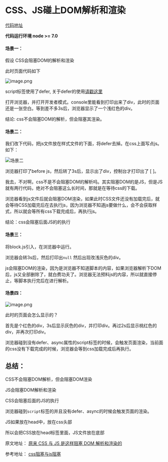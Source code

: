 # CSS、JS碰上DOM解析和渲染

[代码地址](https://github.com/Ortonzhang/js-css-block-draw)

**代码运行环境 node >= 7.0**


#### 场景一：

假设 CSS会阻塞DOM的解析和渲染

此时页面代码如下

![image.png](http://upload-images.jianshu.io/upload_images/4060631-3ae95d41f7abd22f.png?imageMogr2/auto-orient/strip%7CimageView2/2/w/840)

script标签使用了defer, 关于defer的使用[请戳这里](http://www.w3school.com.cn/html5/att_script_defer.asp)

 打开浏览器，并打开开发者模式。console里能看到打印出来了div，此时的页面还是一张空白。等到差不多3s后，浏览器显示了一个浅红色的div。

结论: css不会阻塞DOM的解析，但会阻塞其渲染。

#### 场景二：

我们改下代码，把js文件放在样式文件的下面，将defer去掉。在css上面写点js。如下：


![场景二](http://upload-images.jianshu.io/upload_images/4060631-f3ca079fd2db8dd9.png?imageMogr2/auto-orient/strip%7CimageView2/2/w/1240)

浏览器打印了before js，然后转了3s后，显示出了div，控制台才打印出了 [ ]。

我去，不对啊，css不是不会阻塞DOM的解析吗。其实阻塞DOM的是JS，但是JS就有两行代码，绝对不会阻塞这么长时间，那就是在等待css的下载。

浏览器看到js文件后就会阻塞DOM渲染，如果此时CSS文件还没有加载完后，就会等待CSS加载完后在去执行js，因为浏览器不知道js要做什么，会不会获取样式，所以就会等所有css下载完成后，再执行js。

结论：css会阻塞后面JS的的执行

#### 场景三：
将block.js引入，在浏览器中运行。

浏览器会转3s后，然后打印出`null` 然后出现改浅灰色的div。

js会阻塞DOM的渲染，因为是浏览器不知道脚本的内容，如果浏览器解析下DOM后，js又全部删除了，就白费功夫了。浏览器无法预料js的内容，所以就直接停止，等脚本执行完后在进行解析。

#### 场景四：


![image.png](http://upload-images.jianshu.io/upload_images/4060631-8b4f2b5184bc405d.png?imageMogr2/auto-orient/strip%7CimageView2/2/w/1240)


此时的页面会怎么显示的？

首先是个红色的div，3s后显示灰色的div，并打印div。再过2s后显示桃红色的div，并再次打印div。

浏览器碰到没有defer、async属性的script标签的时候，会触发页面渲染，当前面的css没有下载完成的时候，浏览器会等到css加载完成后再执行。

## 总结：
CSS不会阻塞DOM解析，但会阻塞DOM渲染

JS会阻塞DOM解析和渲染

CSS会阻塞后面的JS的执行

浏览器碰到`script`标签的并且没有defer、async的时候会触发页面的渲染。

JS如果放在head中，放在css头部

所以会把CSS放在head标签里面，JS文件放在底部


原文地址：
[原来 CSS 与 JS 是这样阻塞 DOM 解析和渲染的](https://juejin.im/post/59c60691518825396f4f71a1)


参考地址：
[css阻塞与js阻塞](http://blog.csdn.net/qq_36631168/article/details/53131336)




